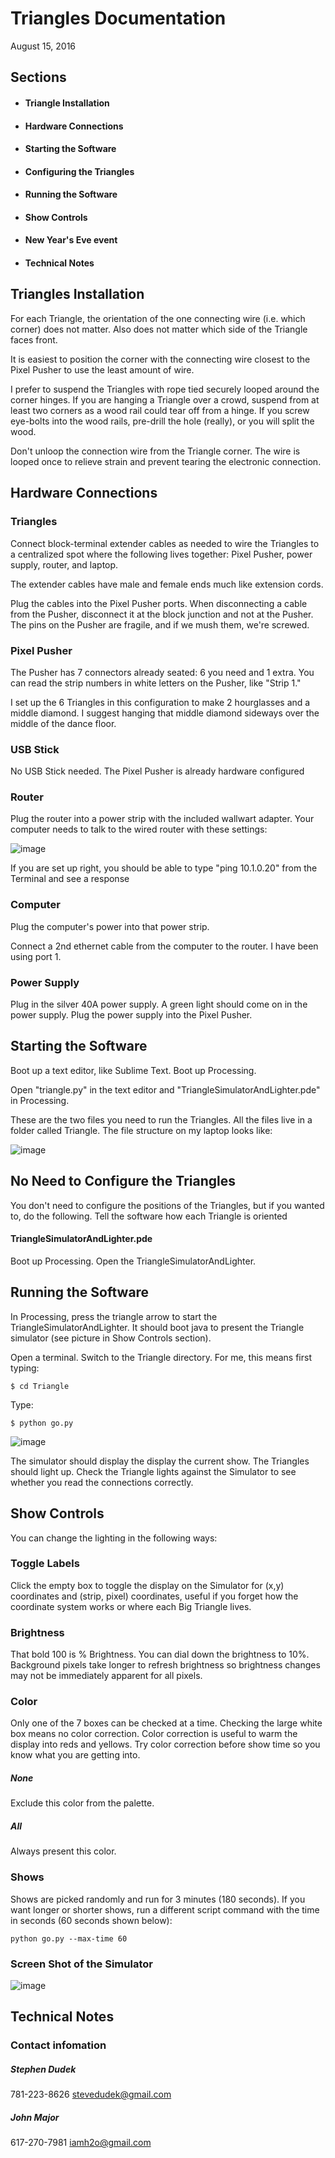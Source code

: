 # Triangles Documentation

August 15, 2016
<br>

## Sections

* #### Triangle Installation
* #### Hardware Connections
* #### Starting the Software
* #### Configuring the Triangles
* #### Running the Software
* #### Show Controls
* #### New Year's Eve event
* #### Technical Notes

## Triangles Installation

For each Triangle, the orientation of the one connecting wire (i.e. which corner) does not matter. Also does not matter which side of the Triangle faces front.

It is easiest to position the corner with the connecting wire closest to the Pixel Pusher to use the least amount of wire.

I prefer to suspend the Triangles with rope tied securely looped around the corner hinges. If you are hanging a Triangle over a crowd, suspend from at least two corners as a wood rail could tear off from a hinge. If you screw eye-bolts into the wood rails, pre-drill the hole (really), or you will split the wood.

Don't unloop the connection wire from the Triangle corner. The wire is looped once to relieve strain and prevent tearing the electronic connection.

## Hardware Connections

### Triangles

Connect block-terminal extender cables as needed to wire the Triangles to a centralized spot where the following lives together: Pixel Pusher, power supply, router, and laptop.

The extender cables have male and female ends much like extension cords.

Plug the cables into the Pixel Pusher ports. When disconnecting a cable from the Pusher, disconnect it at the block junction and not at the Pusher. The pins on the Pusher are fragile, and if we mush them, we're screwed.

### Pixel Pusher

The Pusher has 7 connectors already seated: 6 you need and 1 extra. You can read the strip numbers in white letters on the Pusher, like "Strip 1."

I set up the 6 Triangles in this configuration to make 2 hourglasses and a middle diamond. I suggest hanging that middle diamond sideways over the middle of the dance floor.


### USB Stick

No USB Stick needed. The Pixel Pusher is already hardware configured

### Router

Plug the router into a power strip with the included wallwart adapter. Your computer needs to talk to the wired router with these settings:

![image](pixelpusher-net.jpeg)

If you are set up right, you should be able to type "ping 10.1.0.20" from the Terminal and see a response

### Computer

Plug the computer's power into that power strip.

Connect a 2nd ethernet cable from the computer to the router. I have been using port 1.

### Power Supply

Plug in the silver 40A power supply. A green light should come on in the power supply. Plug the power supply into the Pixel Pusher.

## Starting the Software

Boot up a text editor, like Sublime Text. Boot up Processing.

Open "triangle.py" in the text editor and "TriangleSimulatorAndLighter.pde" in Processing.

These are the two files you need to run the Triangles. All the files live in a folder called Triangle. The file structure on my laptop looks like:

![image](File_Structure.png)

## No Need to Configure the Triangles

You don't need to configure the positions of the Triangles, but if you wanted to, do the following. Tell the software how each Triangle is oriented

#### TriangleSimulatorAndLighter.pde

Boot up Processing. Open the TriangleSimulatorAndLighter.

## Running the Software

In Processing, press the triangle arrow to start the TriangleSimulatorAndLighter. It should boot java to present the Triangle simulator (see picture in Show Controls section).

Open a terminal. Switch to the Triangle directory. For me, this means first typing:

	$ cd Triangle

Type:

	$ python go.py

![image](Terminal_ScreenShot.png)

The simulator should display the display the current show. The Triangles should light up. Check the Triangle lights against the Simulator to see whether you read the connections correctly.

## Show Controls

You can change the lighting in the following ways:

### Toggle Labels

Click the empty box to toggle the display on the Simulator for (x,y) coordinates and (strip, pixel) coordinates, useful if you forget how the coordinate system works or where each Big Triangle lives.

### Brightness

That bold 100 is % Brightness. You can dial down the brightness to 10%. Background pixels take longer to refresh brightness so brightness changes may not be immediately apparent for all pixels.

### Color

Only one of the 7 boxes can be checked at a time. Checking the large white box means no color correction. Color correction is useful to warm the display into reds and yellows. Try color correction before show time so you know what you are getting into.

##### None

Exclude this color from the palette.

##### All

Always present this color.

### Shows

Shows are picked randomly and run for 3 minutes (180 seconds). If you want longer or shorter shows, run a different script command with the time in seconds (60 seconds shown below):

	python go.py --max-time 60

### Screen Shot of the Simulator

![image](Simulator_ScreenShot.png)

	
## Technical Notes

### Contact infomation

##### Stephen Dudek
781-223-8626
stevedudek@gmail.com

##### John Major
617-270-7981
iamh2o@gmail.com

